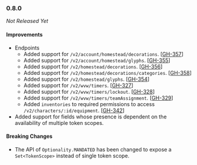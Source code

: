 ### 0.8.0

_Not Released Yet_

#### Improvements

- Endpoints
    - Added support for `/v2/account/homestead/decorations`. [[GH-357](https://github.com/GW2ToolBelt/api-generator/issues/357)]
    - Added support for `/v2/account/homestead/glyphs`. [[GH-355](https://github.com/GW2ToolBelt/api-generator/issues/355)]
    - Added support for `/v2/homestead/decorations`. [[GH-356](https://github.com/GW2ToolBelt/api-generator/issues/356)]
    - Added support for `/v2/homestead/decorations/categories`. [[GH-358](https://github.com/GW2ToolBelt/api-generator/issues/358)]
    - Added support for `/v2/homestead/glyphs`. [[GH-354](https://github.com/GW2ToolBelt/api-generator/issues/354)]
    - Added support for `/v2/wvw/timers`. [[GH-327](https://github.com/GW2ToolBelt/api-generator/issues/327)]
    - Added support for `/v2/wvw/timers/lockout`. [[GH-328](https://github.com/GW2ToolBelt/api-generator/issues/328)]
    - Added support for `/v2/wvw/timers/teamAssignment`. [[GH-329](https://github.com/GW2ToolBelt/api-generator/issues/329)]
    - Added `inventories` to required permissions to access `/v2/characters/:id/equipment`. [[GH-342](https://github.com/GW2ToolBelt/api-generator/issues/342)]
- Added support for fields whose presence is dependent on the availability of
  multiple token scopes.

#### Breaking Changes

- The API of `Optionality.MANDATED` has been changed to expose a `Set<TokenScope>`
  instead of single token scope.